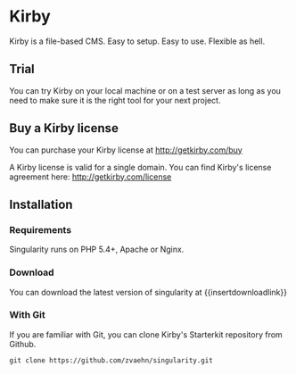 # Kirby

Kirby is a file-based CMS.
Easy to setup. Easy to use. Flexible as hell.

## Trial

You can try Kirby on your local machine or on a test
server as long as you need to make sure it is the right
tool for your next project.

## Buy a Kirby license

You can purchase your Kirby license at
<http://getkirby.com/buy>

A Kirby license is valid for a single domain. You can find
Kirby's license agreement here: <http://getkirby.com/license>

## Installation

### Requirements

Singularity runs on PHP 5.4+, Apache or Nginx.

### Download

You can download the latest version of singularity at {{insertdownloadlink}}

### With Git

If you are familiar with Git, you can clone Kirby's
Starterkit repository from Github.

    git clone https://github.com/zvaehn/singularity.git

###

